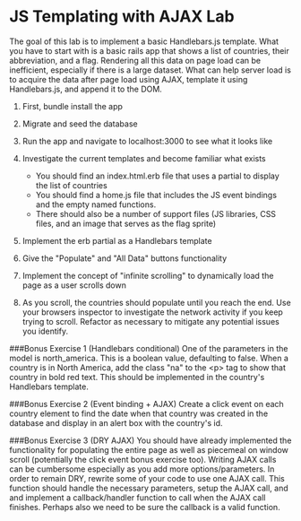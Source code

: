 # JS Templating with AJAX Lab
The goal of this lab is to implement a basic Handlebars.js template.  What you have to start with is a basic rails app that shows a list of countries, their abbreviation, and a flag.  Rendering all this data on page load can be inefficient, especially if there is a large dataset.  What can help server load is to acquire the data after page load using AJAX, template it using Handlebars.js, and append it to the DOM.

1. First, bundle install the app
2. Migrate and seed the database
3. Run the app and navigate to localhost:3000 to see what it looks like
3. Investigate the current templates and become familiar what exists
	* You should find an index.html.erb file that uses a partial to display the list of countries
	* You should find a home.js file that includes the JS event bindings and the empty named functions.
	* There should also be a number of support files (JS libraries, CSS files, and an image that serves as the flag sprite)
1. Implement the erb partial as a Handlebars template

2. Give the "Populate" and "All Data" buttons functionality
2. Implement the concept of "infinite scrolling" to dynamically load the page as a user scrolls down
3. As you scroll, the countries should populate until you reach the end.  Use your browsers inspector to investigate the network activity if you keep trying to scroll.  Refactor as necessary to mitigate any potential issues you identify.


###Bonus Exercise 1 (Handlebars conditional)
One of the parameters in the model is north_america.  This is a boolean value, defaulting to false.  When a country is in North America, add the class "na" to the &lt;p&gt; tag to show that country in bold red text.  This should be implemented in the country's Handlebars template.

###Bonus Exercise 2 (Event binding + AJAX)
Create a click event on each country element to find the date when that country was created in the database and display in an alert box with the country's id.

###Bonus Exercise 3 (DRY AJAX)
You should have already implemented the functionality for populating the entire page as well as piecemeal on window scroll (potentially the click event bonus exercise too).  Writing AJAX calls can be cumbersome especially as you add more options/parameters.  In order to remain DRY, rewrite some of your code to use one AJAX call.  This function should handle the necessary parameters, setup the AJAX call, and and implement a callback/handler function to call when the AJAX call finishes.  Perhaps also we need to be sure the callback is a valid function.
